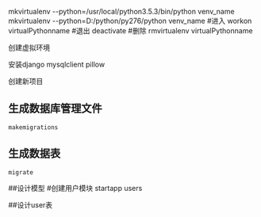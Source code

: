 
mkvirtualenv --python=/usr/local/python3.5.3/bin/python venv_name
mkvirtualenv --python=D:/python/py276/python venv_name
#进入
workon virtualPythonname
#退出
deactivate
#删除
rmvirtualenv virtualPythonname

创建虚拟环境

安装django mysqlclient pillow

创建新项目



## 生成数据库管理文件

    makemigrations
    
## 生成数据表

    migrate
    
    
##设计模型
    #创建用户模块
    startapp users
    
##设计user表